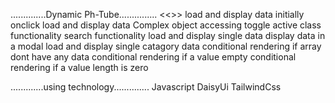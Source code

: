 <div>

  ..............Dynamic Ph-Tube...............
<<<work>>>
load and display data initially
onclick load and display data
Complex object accessing
toggle active class functionality
search functionality
load and display single data
display data in a modal
load and display single catagory data
conditional rendering if array dont have any data
conditional rendering  if a value empty
conditional rendering if a value length is zero

.............using technology..............
Javascript
DaisyUi
TailwindCss
</div>
